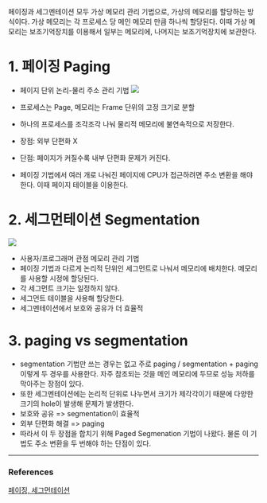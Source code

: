 페이징과 세그멘테이션 모두 가상 메모리 관리 기법으로, 가상의 메모리를 할당하는 방식이다.
가상 메모리는 각 프로세스 당 메인 메모리 만큼 하나씩 할당된다.
이때 가상 메모리는 보조기억장치를 이용해서 일부는 메모리에, 나머지는 보조기억장치에 보관한다.

# 1. 페이징 Paging

- 페이지 단위 논리-물리 주소 관리 기법
  ![](https://velog.velcdn.com/images/urjimyu/post/10f54583-8a13-4b90-84bc-04090e043e1c/image.png)
- 프로세스는 Page, 메모리는 Frame 단위의 고정 크기로 분할
- 하나의 프로세스를 조각조각 나눠 물리적 메모리에 불연속적으로 저장한다.

- 장점: 외부 단편화 X
- 단점: 페이지가 커질수록 내부 단편화 문제가 커진다.

- 페이징 기법에서 여러 개로 나눠진 페이지에 CPU가 접근하려면 주소 변환을 해야 한다. 이때 페이지 테이블을 이용한다.

# 2. 세그먼테이션 Segmentation

![](https://velog.velcdn.com/images/urjimyu/post/31cd98ac-369c-4a5d-ab37-938dc8095974/image.png)

- 사용자/프로그래머 관점 메모리 관리 기법
- 페이징 기법과 다르게 논리적 단위인 세그먼트로 나눠서 메모리에 배치한다. 메모리를 사용할 시정에 할당된다.
- 각 세그먼트 크기는 일정하지 않다.
- 세그먼트 테이블을 사용해 할당한다.
- 세그멘테이션에서 보호와 공유가 더 효율적

# 3. paging vs segmentation

- segmentation 기법만 쓰는 경우는 없고 주로 paging / segmentation + paging 이렇게 두 경우를 사용한다. 자주 참조되는 것을 메인 메모리에 두므로 성능 저하를 막아주는 장점이 있다.
- 또한 세그멘테이션에는 논리적 단위로 나누면서 크기가 제각각이기 때문에 다양한 크기의 hole이 발생해 문제가 발생한다.
- 보호와 공유 => segmentation이 효율적
- 외부 단편화 해결 => paging
- 따라서 이 두 장점을 합치기 위해 Paged Segmenation 기법이 나왔다. 물론 이 기법도 주소 변환을 두 번해야 하는 단점이 있다.

---

### References

[페이징, 세그먼테이션](https://dar0m.tistory.com/269)
